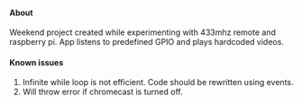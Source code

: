 #### About
Weekend project created while experimenting with 433mhz remote and raspberry pi. App listens to predefined GPIO and plays hardcoded videos.
#### Known issues
1. Infinite while loop is not efficient. Code should be rewritten using events.
2. Will throw error if chromecast is turned off.
